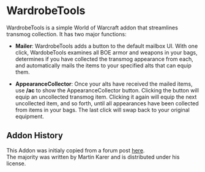 # WardrobeTools

WardrobeTools is a simple World of Warcraft addon that streamlines transmog collection. It has two major functions:

* **Mailer**: WardrobeTools adds a button to the default mailbox UI. With one click, WardobeTools examines all BOE armor and weapons in your bags, determines if you have collected the transmog appearance from each, and automatically mails the items to your specified alts that can equip them.

* **AppearanceCollector**: Once your alts have received the mailed items, use **/ac** to show the AppearanceCollector button. Clicking the button will equip an uncollected transmog item. Clicking it again will equip the next uncollected item, and so forth, until all appearances have been collected from items in your bags. The last click will swap back to your original equipment.

## Addon History

This Addon was initialy copied from a forum post [here](http://stormspire.net/general-tradeskillmaster-discussion/18409-mailing-groups-boe-armor-classes-post169681.html#post169681).  
The majority was written by Martin Karer and is distributed under his license.
